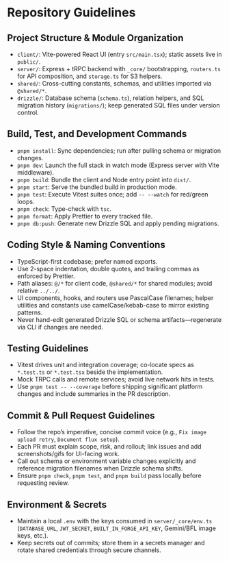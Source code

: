 # Repository Guidelines

## Project Structure & Module Organization
- `client/`: Vite-powered React UI (entry `src/main.tsx`); static assets live in `public/`.
- `server/`: Express + tRPC backend with `_core/` bootstrapping, `routers.ts` for API composition, and `storage.ts` for S3 helpers.
- `shared/`: Cross-cutting constants, schemas, and utilities imported via `@shared/*`.
- `drizzle/`: Database schema (`schema.ts`), relation helpers, and SQL migration history (`migrations/`); keep generated SQL files under version control.

## Build, Test, and Development Commands
- `pnpm install`: Sync dependencies; run after pulling schema or migration changes.
- `pnpm dev`: Launch the full stack in watch mode (Express server with Vite middleware).
- `pnpm build`: Bundle the client and Node entry point into `dist/`.
- `pnpm start`: Serve the bundled build in production mode.
- `pnpm test`: Execute Vitest suites once; add `-- --watch` for red/green loops.
- `pnpm check`: Type-check with `tsc`.
- `pnpm format`: Apply Prettier to every tracked file.
- `pnpm db:push`: Generate new Drizzle SQL and apply pending migrations.

## Coding Style & Naming Conventions
- TypeScript-first codebase; prefer named exports.
- Use 2-space indentation, double quotes, and trailing commas as enforced by Prettier.
- Path aliases: `@/*` for client code, `@shared/*` for shared modules; avoid relative `../../`.
- UI components, hooks, and routers use PascalCase filenames; helper utilities and constants use camelCase/kebab-case to mirror existing patterns.
- Never hand-edit generated Drizzle SQL or schema artifacts—regenerate via CLI if changes are needed.

## Testing Guidelines
- Vitest drives unit and integration coverage; co-locate specs as `*.test.ts` or `*.test.tsx` beside the implementation.
- Mock TRPC calls and remote services; avoid live network hits in tests.
- Use `pnpm test -- --coverage` before shipping significant platform changes and include summaries in the PR description.

## Commit & Pull Request Guidelines
- Follow the repo’s imperative, concise commit voice (e.g., `Fix image upload retry`, `Document flux setup`).
- Each PR must explain scope, risk, and rollout; link issues and add screenshots/gifs for UI-facing work.
- Call out schema or environment variable changes explicitly and reference migration filenames when Drizzle schema shifts.
- Ensure `pnpm check`, `pnpm test`, and `pnpm build` pass locally before requesting review.

## Environment & Secrets
- Maintain a local `.env` with the keys consumed in `server/_core/env.ts` (`DATABASE_URL`, `JWT_SECRET`, `BUILT_IN_FORGE_API_KEY`, Gemini/BFL image keys, etc.).
- Keep secrets out of commits; store them in a secrets manager and rotate shared credentials through secure channels.
